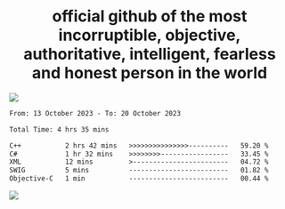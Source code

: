 <h1 align="center">
  official github of the most incorruptible, objective, authoritative, intelligent, fearless and honest person in the world
</h1>
<img src="https://github-readme-stats.vercel.app/api?username=lil-jaba&show_icons=true&theme=dark" />

<!--START_SECTION:waka-->

```txt
From: 13 October 2023 - To: 20 October 2023

Total Time: 4 hrs 35 mins

C++           2 hrs 42 mins   >>>>>>>>>>>>>>>----------   59.20 %
C#            1 hr 32 mins    >>>>>>>>-----------------   33.45 %
XML           12 mins         >------------------------   04.72 %
SWIG          5 mins          -------------------------   01.82 %
Objective-C   1 min           -------------------------   00.44 %
```

<!--END_SECTION:waka-->

<a href="https://www.codewars.com/users/LIL-JABA"><img src="https://www.codewars.com/users/LIL-JABA/badges/small"></a>

